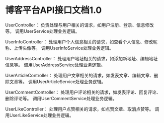 # 博客平台API接口文档1.0

UserController：
负责处理与用户相关的请求，如用户注册、登录、信息修改等。
调用UserService处理业务逻辑。

UserInfoController：
处理用户个人信息相关的请求，如查看个人信息、修改昵称、上传头像等。
调用UserInfoService处理业务逻辑。

UserAddressController：
处理用户地址相关的请求，如添加新地址、编辑地址信息等。
调用UserAddressService处理业务逻辑。

UserArticleController：
处理用户文章相关的请求，如发表文章、编辑文章、删除文章等。
调用UserArticleService处理业务逻辑。

UserCommentController：
处理用户评论相关的请求，如发表评论、回复评论、删除评论等。
调用UserCommentService处理业务逻辑。

UserLikeController：
处理用户点赞相关的请求，如点赞文章、取消点赞等。
调用UserLikeService处理业务逻辑。